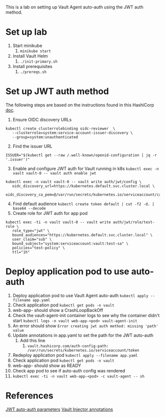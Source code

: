 This is a lab on setting up Vault Agent auto-auth using the JWT auth method.

# Set up lab

1. Start minikube
   1. `minikube start`
2. Install Vault Helm
   1. `./init-primary.sh`
3. Install prerequisites
   1. `./prereqs.sh`

# Set up JWT auth method

The following steps are based on the instructions found in this HashiCorp [doc](https://developer.hashicorp.com/vault/docs/auth/jwt/oidc-providers/kubernetes).

1. Ensure OIDC discovery URLs 
```
kubectl create clusterrolebinding oidc-reviewer  \
   --clusterrole=system:service-account-issuer-discovery \
   --group=system:unauthenticated
```
2. Find the issuer URL
```
ISSUER="$(kubectl get --raw /.well-known/openid-configuration | jq -r '.issuer')"
```
3. Enable and configure JWT auth for Vault running in k8s
`kubectl exec -n vault vault-0 -- vault auth enable jwt`
```
kubectl exec -n vault vault-0 -- vault write auth/jwt/config \
   oidc_discovery_url=https://kubernetes.default.svc.cluster.local \
   oidc_discovery_ca_pem=@/var/run/secrets/kubernetes.io/serviceaccount/ca.crt
```
4. Find default audience
`kubectl create token default | cut -f2 -d. | base64 --decode`
5. Create role for JWT auth for app pod
```
kubectl exec -ti -n vault vault-0 -- vault write auth/jwt/role/test-role \
   role_type="jwt" \
   bound_audiences="https://kubernetes.default.svc.cluster.local" \
   user_claim="sub" \
   bound_subject="system:serviceaccount:vault:test-sa" \
   policies="test-policy" \
   ttl="1h"
```

# Deploy application pod to use auto-auth

1. Deploy application pod to use Vault Agent auto-auth
`kubectl apply --filename app.yaml`
2. Check application pod
`kubectl get pods -n vault`
3. web-app-<pod> should show a CrashLoopBackOff
4. Check the vault-agent-init container logs to see why the container didn't start
`kubectl logs -n vault web-app-<pod> vault-agent-init`
5. An error should show `Error creating jwt auth method: missing 'path' value`
6. Update annotations in app.yaml to set the path for the JWT auto-auth
   1. Add this line 
      1. `vault.hashicorp.com/auth-config-path: /var/run/secrets/kubernetes.io/serviceaccount/token`
7. Redeploy application pod
`kubectl apply --filename app.yaml`
8. Check application pod
`kubectl get pods -n vault`
9. web-app-<pod> should show as READY
10. Check app pod to see if auto-auth config was rendered
   1.  `kubectl exec -ti -n vault web-app-<pod> -c vault-agent -- sh`

# References
[JWT auto-auth parameters](https://developer.hashicorp.com/vault/docs/agent-and-proxy/autoauth/methods/jwt)
[Vault Injector annotations](https://developer.hashicorp.com/vault/docs/platform/k8s/injector/annotations)